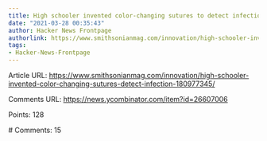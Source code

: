 ```yaml
---
title: High schooler invented color-changing sutures to detect infection
date: "2021-03-28 00:35:43"
author: Hacker News Frontpage
authorlink: https://www.smithsonianmag.com/innovation/high-schooler-invented-color-changing-sutures-detect-infection-180977345/
tags:
- Hacker-News-Frontpage
---
```


<p>Article URL: <a href="https://www.smithsonianmag.com/innovation/high-schooler-invented-color-changing-sutures-detect-infection-180977345/">https://www.smithsonianmag.com/innovation/high-schooler-invented-color-changing-sutures-detect-infection-180977345/</a></p>
<p>Comments URL: <a href="https://news.ycombinator.com/item?id=26607006">https://news.ycombinator.com/item?id=26607006</a></p>
<p>Points: 128</p>
<p># Comments: 15</p>
